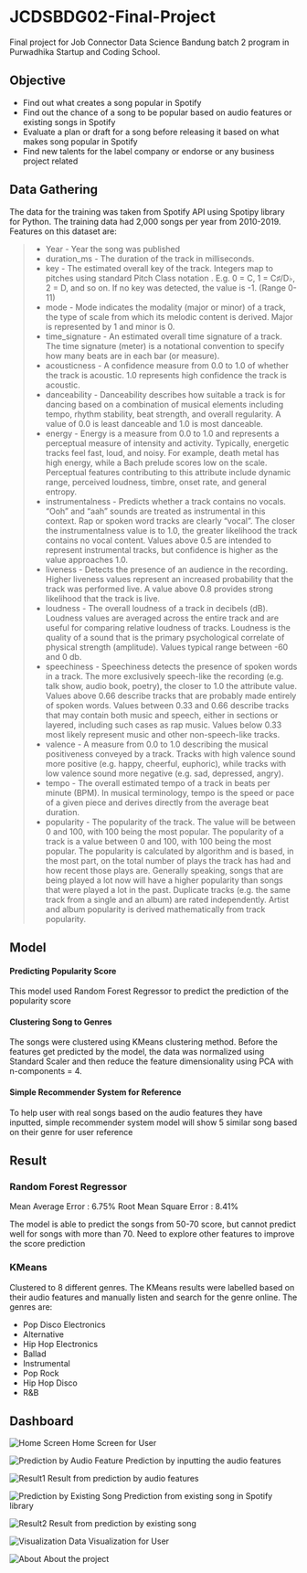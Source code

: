 # JCDSBDG02-Final-Project
Final project for Job Connector Data Science Bandung batch 2 program in Purwadhika Startup and Coding School.


## Objective
- Find out what creates a song popular in Spotify
- Find out the chance of a song to be popular based on audio features or existing songs in Spotify
- Evaluate a plan or draft for a song before releasing it based on what makes song popular in Spotify
- Find new talents for the label company or endorse or any business project related

## Data Gathering
The data for the training was taken from Spotify API using Spotipy library for Python. The training data had 2,000 songs per year from 2010-2019. 
Features on this dataset are:

> - Year - Year the song was published
> - duration_ms - The duration of the track in milliseconds.
> - key - The estimated overall key of the track. Integers map to pitches using standard Pitch Class notation . E.g. 0 = C, 1 = C♯/D♭, 2 = D, and so on. If no key was detected, the value is -1. (Range 0-11)
> - mode - Mode indicates the modality (major or minor) of a track, the type of scale from which its melodic content is derived. Major is represented by 1 and minor is 0.
> - time_signature - An estimated overall time signature of a track. The time signature (meter) is a notational convention to specify how many beats are in each bar (or measure).
> - acousticness - A confidence measure from 0.0 to 1.0 of whether the track is acoustic. 1.0 represents high confidence the track is acoustic.
> - danceability - Danceability describes how suitable a track is for dancing based on a combination of musical elements including tempo, rhythm stability, beat strength, and overall regularity. A value of 0.0 is least danceable and 1.0 is most danceable.
> - energy - Energy is a measure from 0.0 to 1.0 and represents a perceptual measure of intensity and activity. Typically, energetic tracks feel fast, loud, and noisy. For example, death metal has high energy, while a Bach prelude scores low on the scale. Perceptual features contributing to this attribute include dynamic range, perceived loudness, timbre, onset rate, and general entropy.
> - instrumentalness - Predicts whether a track contains no vocals. “Ooh” and “aah” sounds are treated as instrumental in this context. Rap or spoken word tracks are clearly “vocal”. The closer the instrumentalness value is to 1.0, the greater likelihood the track contains no vocal content. Values above 0.5 are intended to represent instrumental tracks, but confidence is higher as the value approaches 1.0.
> - liveness - Detects the presence of an audience in the recording. Higher liveness values represent an increased probability that the track was performed live. A value above 0.8 provides strong likelihood that the track is live.
> - loudness - The overall loudness of a track in decibels (dB). Loudness values are averaged across the entire track and are useful for comparing relative loudness of tracks. Loudness is the quality of a sound that is the primary psychological correlate of physical strength (amplitude). Values typical range between -60 and 0 db.
> - speechiness - Speechiness detects the presence of spoken words in a track. The more exclusively speech-like the recording (e.g. talk show, audio book, poetry), the closer to 1.0 the attribute value. Values above 0.66 describe tracks that are probably made entirely of spoken words. Values between 0.33 and 0.66 describe tracks that may contain both music and speech, either in sections or layered, including such cases as rap music. Values below 0.33 most likely represent music and other non-speech-like tracks.
> - valence - A measure from 0.0 to 1.0 describing the musical positiveness conveyed by a track. Tracks with high valence sound more positive (e.g. happy, cheerful, euphoric), while tracks with low valence sound more negative (e.g. sad, depressed, angry).
> - tempo - The overall estimated tempo of a track in beats per minute (BPM). In musical terminology, tempo is the speed or pace of a given piece and derives directly from the average beat duration.
> - popularity - The popularity of the track. The value will be between 0 and 100, with 100 being the most popular. The popularity of a track is a value between 0 and 100, with 100 being the most popular. The popularity is calculated by algorithm and is based, in the most part, on the total number of plays the track has had and how recent those plays are. Generally speaking, songs that are being played a lot now will have a higher popularity than songs that were played a lot in the past. Duplicate tracks (e.g. the same track from a single and an album) are rated independently. Artist and album popularity is derived mathematically from track popularity.

## Model
#### Predicting Popularity Score
This model used Random Forest Regressor to predict the prediction of the popularity score


#### Clustering Song to Genres
The songs were clustered using KMeans clustering method. Before the features get predicted by the model, the data was normalized using Standard Scaler and then reduce the feature dimensionality using PCA with n-components = 4.



#### Simple Recommender System for Reference
To help user with real songs based on the audio features they have inputted, simple recommender system model will show 5 similar song based on their genre for user reference



## Result

### Random Forest Regressor
Mean Average Error : 6.75%
Root Mean Square Error : 8.41%

The model is able to predict the songs from 50-70 score, but cannot predict well for songs with more than 70. Need to explore other features to improve the score prediction


### KMeans
Clustered to 8 different genres.
The KMeans results were labelled based on their audio features and manually listen and search for the genre online.
The genres are: 
- Pop Disco Electronics
- Alternative
- Hip Hop Electronics
- Ballad
- Instrumental
- Pop Rock
- Hip Hop Disco
- R&B




## Dashboard
![Home Screen](https://i.imgur.com/VfWwyVH.jpg)
Home Screen for User

![Prediction by Audio Feature](https://i.imgur.com/kJ0N2by.jpg)
Prediction by inputting the audio features

![Result1](https://i.imgur.com/YhHAoKg.jpg)
Result from prediction by audio features

![Prediction by Existing Song](https://i.imgur.com/3dcmyO8.jpg)
Prediction from existing song in Spotify library

![Result2](https://i.imgur.com/7Jn93L0.jpg)
Result from prediction by existing song

![Visualization](https://i.imgur.com/tE64LzA.jpg)
Data Visualization for User

![About](https://i.imgur.com/5NTzed6.jpg)
About the project


